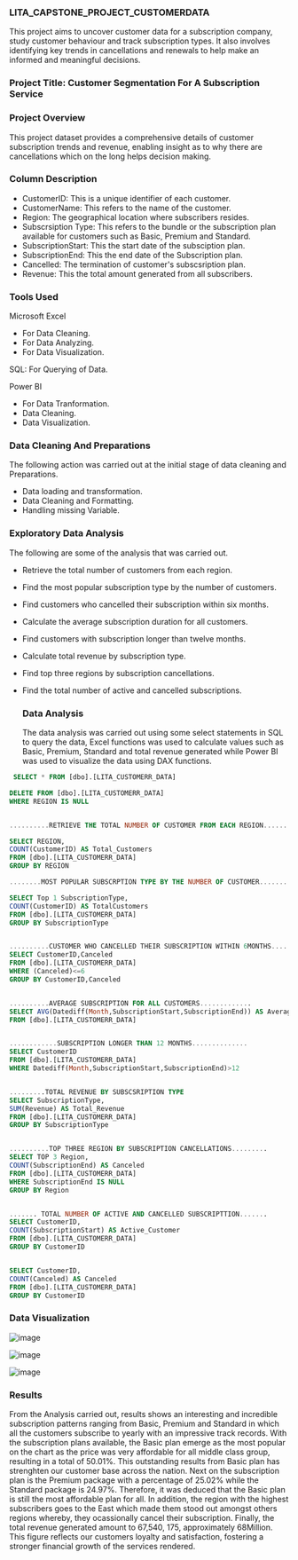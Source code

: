 
### LITA_CAPSTONE_PROJECT_CUSTOMERDATA
This project aims to uncover customer data for a subscription company, study customer behaviour  and track subscription types. It also involves identifying key trends in cancellations and renewals to help make an informed and meaningful decisions.

### Project Title: Customer Segmentation For A Subscription Service

### Project Overview
This project dataset provides a comprehensive details of customer subscription trends and revenue, enabling insight as to why there are cancellations which on the long helps decision making.

### Column Description
- CustomerID: This is a unique identifier of each customer.
- CustomerName: This refers to the name of the customer.
- Region: The geographical location where subscribers resides.
- Subscrsiption Type: This refers to the bundle or the subscription plan available for customers such as Basic, Premium and Standard.
- SubscriptionStart: This the start date of the subsciption plan.
- SubscriptionEnd:  This the end date of the Subscription plan.
- Cancelled: The termination of customer's subscsription plan.
- Revenue: This the total amount generated from all subscribers.

### Tools Used
  Microsoft Excel
  - For Data Cleaning.
  - For Data Analyzing.
  - For Data Visualization.

  SQL: For Querying of Data.

  Power BI
 - For Data Tranformation.
 - Data Cleaning.
 - Data Visualization.

 ### Data Cleaning And Preparations
 The following action was carried out at the initial stage of data cleaning and Preparations.
 - Data loading and transformation.
 - Data Cleaning and Formatting.
 - Handling missing Variable.

 ### Exploratory Data Analysis
  The following are some of the analysis that was carried out.
  - Retrieve the total number of customers from each region.
  - Find the most popular subscription type by the number of customers.
  - Find customers who cancelled their subscription within six months.
  - Calculate the average subscription duration for all customers.
  - Find customers with subscription longer than twelve months.
  - Calculate total revenue by subscription type.
  - Find top three regions by subscription cancellations.
  - Find the total number of active and cancelled subscriptions.

    ### Data Analysis
    The data analysis was carried out using some select statements in SQL to query the data, Excel functions was used to calculate values 
    such as Basic, Premium, Standard and total revenue generated while Power BI was used to visualize the data using DAX functions.

   ```SQL 
    SELECT * FROM [dbo].[LITA_CUSTOMERR_DATA]

DELETE FROM [dbo].[LITA_CUSTOMERR_DATA]
WHERE REGION IS NULL


..........RETRIEVE THE TOTAL NUMBER OF CUSTOMER FROM EACH REGION.......

SELECT REGION,
COUNT(CustomerID) AS Total_Customers
FROM [dbo].[LITA_CUSTOMERR_DATA]
GROUP BY REGION

........MOST POPULAR SUBSCRPTION TYPE BY THE NUMBER OF CUSTOMER.........

SELECT Top 1 SubscriptionType,
COUNT(CustomerID) AS TotalCustomers
FROM [dbo].[LITA_CUSTOMERR_DATA]
GROUP BY SubscriptionType


..........CUSTOMER WHO CANCELLED THEIR SUBSCRIPTION WITHIN 6MONTHS...........
SELECT CustomerID,Canceled
FROM [dbo].[LITA_CUSTOMERR_DATA]
WHERE (Canceled)<=6
GROUP BY CustomerID,Canceled


..........AVERAGE SUBSCRIPTION FOR ALL CUSTOMERS.............
SELECT AVG(Datediff(Month,SubscriptionStart,SubscriptionEnd)) AS Average_Subscription
FROM [dbo].[LITA_CUSTOMERR_DATA]


............SUBSCRIPTION LONGER THAN 12 MONTHS..............
SELECT CustomerID
FROM [dbo].[LITA_CUSTOMERR_DATA]
WHERE Datediff(Month,SubscriptionStart,SubscriptionEnd)>12


.........TOTAL REVENUE BY SUBSCSRIPTION TYPE
SELECT SubscriptionType,
SUM(Revenue) AS Total_Revenue
FROM [dbo].[LITA_CUSTOMERR_DATA]
GROUP BY SubscriptionType


..........TOP THREE REGION BY SUBSCRIPTION CANCELLATIONS.........
SELECT TOP 3 Region,
COUNT(SubscriptionEnd) AS Canceled
FROM [dbo].[LITA_CUSTOMERR_DATA]
WHERE SubscriptionEnd IS NULL
GROUP BY Region 


....... TOTAL NUMBER OF ACTIVE AND CANCELLED SUBSCRIPTTION.......
SELECT CustomerID,
COUNT(SubscriptionStart) AS Active_Customer
FROM [dbo].[LITA_CUSTOMERR_DATA]
GROUP BY CustomerID


SELECT CustomerID,
COUNT(Canceled) AS Canceled
FROM [dbo].[LITA_CUSTOMERR_DATA]
GROUP BY CustomerID
```

### Data Visualization

![image](https://github.com/user-attachments/assets/9e607c35-ab0f-46d4-90dc-a26b87775dd6)




![image](https://github.com/user-attachments/assets/bb652ba2-4aff-4063-972a-2ccaec104e52)





![image](https://github.com/user-attachments/assets/15fd5dd7-17e7-49d5-a6e8-5d62c88c10c4)







### Results
From the Analysis carried out, results shows an interesting and incredible subscription patterns ranging from Basic, Premium and Standard in which all the customers subscribe to yearly with an impressive track records. With the subscription plans available, the Basic plan emerge as the most popular on the chart as the price was very affordable for all middle class group, resulting in a total of 50.01%. This outstanding results from Basic plan has strenghten our customer base across the nation. Next on the subscription plan is the Premium package with a percentage of 25.02% while the Standard package is 24.97%. Therefore, it was deduced that the Basic plan is still the most affordable plan for all. In addition, the region with the highest subscribers goes to the East which made them stood out amongst others regions whereby, they ocassionally cancel their subscription. Finally, the total revenue generated amount to 67,540, 175, approximately 68Million. This figure reflects our customers loyalty and satisfaction, fostering a stronger financial growth of the services rendered.


  




    
   
  
